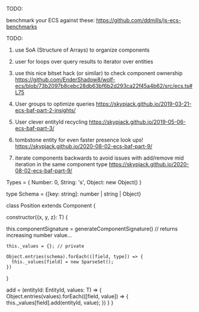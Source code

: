 TODO:

benchmark your ECS against these:
https://github.com/ddmills/js-ecs-benchmarks

TODO:

1. use SoA (Structure of Arrays) to organize components
2. user for loops over query results to iterator over entities

3. use this nice bitset hack (or similar) to check component ownership https://github.com/EnderShadow8/wolf-ecs/blob/73b2097b8cebc28db63bf6b2d293ca22f45a4b62/src/ecs.ts#L75

4. User groups to optimize queries https://skypjack.github.io/2019-03-21-ecs-baf-part-2-insights/

5. User clever entityId recycling https://skypjack.github.io/2019-05-06-ecs-baf-part-3/

6. tombstone entity for even faster presence look ups!
   https://skypjack.github.io/2020-08-02-ecs-baf-part-9/

7. iterate components backwards to avoid issues with add/remove mid iteration in the same component type
   https://skypjack.github.io/2020-08-02-ecs-baf-part-9/

Types = {
Number: 0,
String: 's',
Object: new Object()
}

type Schema = {[key: string]: number | string | Object}

<!-- sketches -->

class Position<T extends Schema> extends Component {

  <!-- inherited -->

constructor({x, y, z}: T) {
<!-- inherited -->
this.componentSignature = generateComponentSignature() // returns increasing number value...

    this._values = {}; // private

<!-- inherited -->

    Object.entries(schema).forEach(([field, type]) => {
      this._values[field] = new SparseSet();
    })

}

add = (entityId: EntityId, values: T) => {
Object.entries(values).forEach(([field, value]) => {
this.\_values[field].add(entityId, value);
})
}
}
